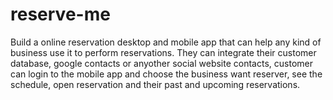 # reserve-me
Build a online reservation desktop and mobile app that can help any kind of business use it to perform reservations. They can integrate their customer database, google contacts or anyother social website contacts, customer can login to the mobile app and choose the business want reserver, see the schedule, open reservation and their past and upcoming reservations. 
